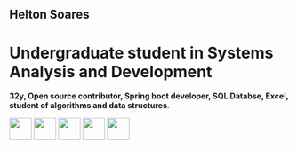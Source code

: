 ## Helton Soares        
# Undergraduate student in Systems Analysis and Development

**32y, Open source contributor, Spring boot developer, SQL Databse, Excel, student of algorithms and data structures**.



 <img src="https://cdn.jsdelivr.net/gh/devicons/devicon@latest/icons/java/java-original.svg" width=40 height=40/> <img src="https://cdn.jsdelivr.net/gh/devicons/devicon@latest/icons/javascript/javascript-original.svg" width=40 height=40/> <img src="https://cdn.jsdelivr.net/gh/devicons/devicon@latest/icons/spring/spring-original.svg" widht=40 height=40/> 
 <img src="https://cdn.jsdelivr.net/gh/devicons/devicon@latest/icons/mysql/mysql-original.svg" widht=40 height=40/> 
            <img src="https://cdn.jsdelivr.net/gh/devicons/devicon@latest/icons/linux/linux-original.svg" height=40 widht=40 />
          

         
